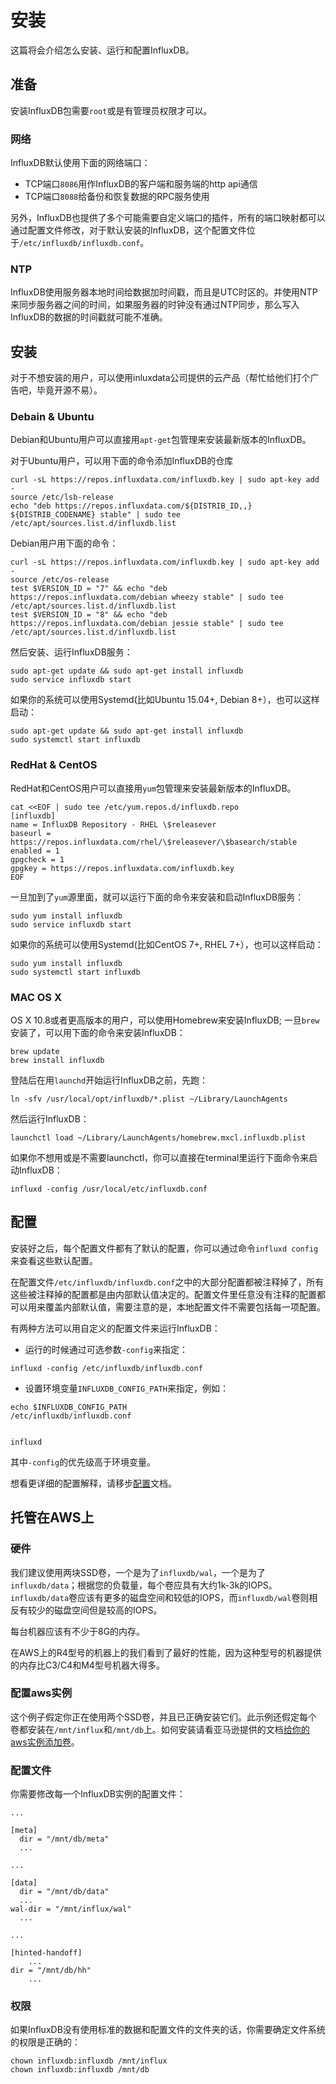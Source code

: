 # 安装

这篇将会介绍怎么安装、运行和配置InfluxDB。

## 准备
安装InfluxDB包需要`root`或是有管理员权限才可以。

### 网络
InfluxDB默认使用下面的网络端口：

* TCP端口`8086`用作InfluxDB的客户端和服务端的http api通信
* TCP端口`8088`给备份和恢复数据的RPC服务使用

另外，InfluxDB也提供了多个可能需要自定义端口的插件，所有的端口映射都可以通过配置文件修改，对于默认安装的InfluxDB，这个配置文件位于`/etc/influxdb/influxdb.conf`。

### NTP
InfluxDB使用服务器本地时间给数据加时间戳，而且是UTC时区的。并使用NTP来同步服务器之间的时间，如果服务器的时钟没有通过NTP同步，那么写入InfluxDB的数据的时间戳就可能不准确。

## 安装
对于不想安装的用户，可以使用inluxdata公司提供的云产品（帮忙给他们打个广告吧，毕竟开源不易）。
### Debain & Ubuntu
Debian和Ubuntu用户可以直接用`apt-get`包管理来安装最新版本的InfluxDB。

对于Ubuntu用户，可以用下面的命令添加InfluxDB的仓库

```
curl -sL https://repos.influxdata.com/influxdb.key | sudo apt-key add -
source /etc/lsb-release
echo "deb https://repos.influxdata.com/${DISTRIB_ID,,} ${DISTRIB_CODENAME} stable" | sudo tee /etc/apt/sources.list.d/influxdb.list
```

Debian用户用下面的命令：

```
curl -sL https://repos.influxdata.com/influxdb.key | sudo apt-key add -
source /etc/os-release
test $VERSION_ID = "7" && echo "deb https://repos.influxdata.com/debian wheezy stable" | sudo tee /etc/apt/sources.list.d/influxdb.list
test $VERSION_ID = "8" && echo "deb https://repos.influxdata.com/debian jessie stable" | sudo tee /etc/apt/sources.list.d/influxdb.list
```

然后安装、运行InfluxDB服务：

```
sudo apt-get update && sudo apt-get install influxdb
sudo service influxdb start
```

如果你的系统可以使用Systemd(比如Ubuntu 15.04+, Debian 8+），也可以这样启动：

```
sudo apt-get update && sudo apt-get install influxdb
sudo systemctl start influxdb
```

### RedHat & CentOS
RedHat和CentOS用户可以直接用`yum`包管理来安装最新版本的InfluxDB。

```
cat <<EOF | sudo tee /etc/yum.repos.d/influxdb.repo
[influxdb]
name = InfluxDB Repository - RHEL \$releasever
baseurl = https://repos.influxdata.com/rhel/\$releasever/\$basearch/stable
enabled = 1
gpgcheck = 1
gpgkey = https://repos.influxdata.com/influxdb.key
EOF
```
一旦加到了`yum`源里面，就可以运行下面的命令来安装和启动InfluxDB服务：

```
sudo yum install influxdb
sudo service influxdb start
```
如果你的系统可以使用Systemd(比如CentOS 7+, RHEL 7+），也可以这样启动：

```
sudo yum install influxdb
sudo systemctl start influxdb
```

### MAC OS X
OS X 10.8或者更高版本的用户，可以使用Homebrew来安装InfluxDB; 一旦`brew`安装了，可以用下面的命令来安装InfluxDB：

```
brew update
brew install influxdb
```

登陆后在用`launchd`开始运行InfluxDB之前，先跑：

```
ln -sfv /usr/local/opt/influxdb/*.plist ~/Library/LaunchAgents
```

然后运行InfluxDB：

```
launchctl load ~/Library/LaunchAgents/homebrew.mxcl.influxdb.plist
```
如果你不想用或是不需要launchctl，你可以直接在terminal里运行下面命令来启动InfluxDB：

```
influxd -config /usr/local/etc/influxdb.conf
```

## 配置
安装好之后，每个配置文件都有了默认的配置，你可以通过命令`influxd config`来查看这些默认配置。

在配置文件`/etc/influxdb/influxdb.conf`之中的大部分配置都被注释掉了，所有这些被注释掉的配置都是由内部默认值决定的。配置文件里任意没有注释的配置都可以用来覆盖内部默认值，需要注意的是，本地配置文件不需要包括每一项配置。

有两种方法可以用自定义的配置文件来运行InfluxDB：

* 运行的时候通过可选参数`-config`来指定：

```
influxd -config /etc/influxdb/influxdb.conf
```

* 设置环境变量`INFLUXDB_CONFIG_PATH`来指定，例如：

```
echo $INFLUXDB_CONFIG_PATH
/etc/influxdb/influxdb.conf


influxd
```

其中`-config`的优先级高于环境变量。

想看更详细的配置解释，请移步[配置]()文档。

## 托管在AWS上
### 硬件
我们建议使用两块SSD卷，一个是为了`influxdb/wal`，一个是为了`influxdb/data`；根据您的负载量，每个卷应具有大约1k-3k的IOPS。`influxdb/data`卷应该有更多的磁盘空间和较低的IOPS，而`influxdb/wal`卷则相反有较少的磁盘空间但是较高的IOPS。

每台机器应该有不少于8G的内存。

在AWS上的R4型号的机器上的我们看到了最好的性能，因为这种型号的机器提供的内存比C3/C4和M4型号机器大得多。

### 配置aws实例
这个例子假定你正在使用两个SSD卷，并且已正确安装它们。此示例还假定每个卷都安装在`/mnt/influx`和`/mnt/db`上。如何安装请看亚马逊提供的文档[给你的aws实例添加卷](http://docs.aws.amazon.com/AWSEC2/latest/UserGuide/ebs-attaching-volume.html)。

### 配置文件
你需要修改每一个InfluxDB实例的配置文件：

```
...

[meta]
  dir = "/mnt/db/meta"
  ...

...

[data]
  dir = "/mnt/db/data"
  ...
wal-dir = "/mnt/influx/wal"
  ...

...

[hinted-handoff]
    ...
dir = "/mnt/db/hh"
    ...
```

### 权限
如果InfluxDB没有使用标准的数据和配置文件的文件夹的话，你需要确定文件系统的权限是正确的：

```
chown influxdb:influxdb /mnt/influx
chown influxdb:influxdb /mnt/db
```
